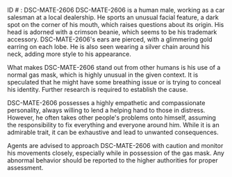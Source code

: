 ID # : DSC-MATE-2606
DSC-MATE-2606 is a human male, working as a car salesman at a local dealership. He sports an unusual facial feature, a dark spot on the corner of his mouth, which raises questions about its origin. His head is adorned with a crimson beanie, which seems to be his trademark accessory. DSC-MATE-2606's ears are pierced, with a glimmering gold earring on each lobe. He is also seen wearing a silver chain around his neck, adding more style to his appearance.

What makes DSC-MATE-2606 stand out from other humans is his use of a normal gas mask, which is highly unusual in the given context. It is speculated that he might have some breathing issue or is trying to conceal his identity. Further research is required to establish the cause.

DSC-MATE-2606 possesses a highly empathetic and compassionate personality, always willing to lend a helping hand to those in distress. However, he often takes other people's problems onto himself, assuming the responsibility to fix everything and everyone around him. While it is an admirable trait, it can be exhaustive and lead to unwanted consequences.

Agents are advised to approach DSC-MATE-2606 with caution and monitor his movements closely, especially while in possession of the gas mask. Any abnormal behavior should be reported to the higher authorities for proper assessment.